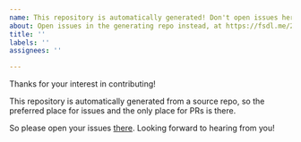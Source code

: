 ```yaml
---
name: This repository is automatically generated! Don't open issues here.
about: Open issues in the generating repo instead, at https://fsdl.me/2022-repo.
title: ''
labels: ''
assignees: ''

---
```


Thanks for your interest in contributing!

This repository is automatically generated from a source repo,
so the preferred place for issues and the only place for PRs is there.

So please open your issues [there](https://github.com/full-stack-deep-learning/fsdl-text-recognizer-2022).
Looking forward to hearing from you!
